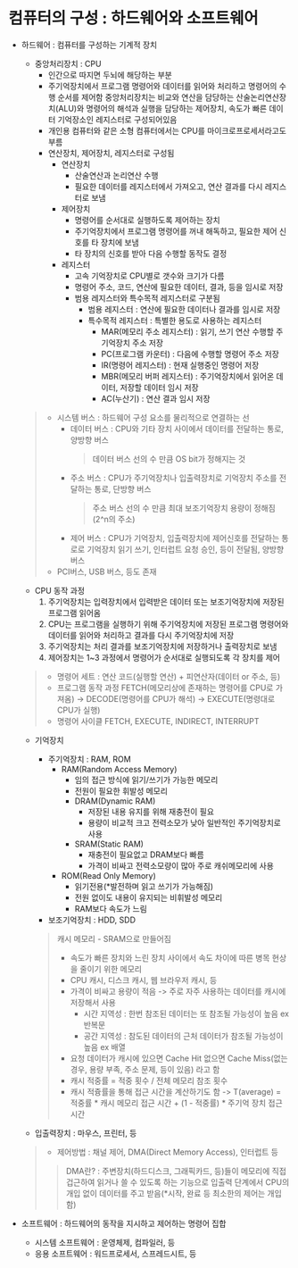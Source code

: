 # 컴퓨터의 구성 : 하드웨어와 소프트웨어
* 하드웨어 : 컴퓨터를 구성하는 기계적 장치
  * 중앙처리장치 : CPU
    * 인간으로 따지면 두뇌에 해당하는 부분 
    * 주기억장치에서 프로그램 명령어와 데이터를 읽어와 처리하고 명령어의 수행 순서를 제어함 중앙처리장치는 비교와 연산을 담당하는 산술논리연산장치(ALU)와 명령어의 해석과 실행을 담당하는 제어장치, 속도가 빠른 데이터 기억장소인 레지스터로 구성되어있음 
    * 개인용 컴퓨터와 같은 소형 컴퓨터에서는 CPU를 마이크로프로세서라고도 부름
    * 연산장치, 제어장치, 레지스터로 구성됨
      * 연산장치
        * 산술연산과 논리연산 수행
        * 필요한 데이터를 레지스터에서 가져오고, 연산 결과를 다시 레지스터로 보냄
      * 제어장치
        * 명령어를 순서대로 실행하도록 제어하는 장치
        * 주기억장치에서 프로그램 명령어를 꺼내 해독하고, 필요한 제어 신호를 타 장치에 보냄
        * 타 장치의 신호를 받아 다음 수행할 동작도 결정
      * 레지스터
        * 고속 기억장치로 CPU별로 갯수와 크기가 다름
        * 명령어 주소, 코드, 연산에 필요한 데이터, 결과, 등을 임시로 저장
        * 범용 레지스터와 특수목적 레지스터로 구분됨
          * 범용 레지스터 : 연산에 필요한 데이터나 결과를 임시로 저장
          * 특수목적 레지스터 : 특별한 용도로 사용하는 레지스터
            * MAR(메모리 주소 레지스터) : 읽기, 쓰기 연산 수행할 주기억장치 주소 저장
            * PC(프로그램 카운터) : 다음에 수행할 명령어 주소 저장
            * IR(명령어 레지스터) : 현재 실행중인 명령어 저장
            * MBR(메모리 버퍼 레지스터) : 주기억장치에서 읽어온 데이터, 저장할 데이터 임시 저장
            * AC(누산기) : 연산 결과 임시 저장
  > * 시스템 버스 : 하드웨어 구성 요소를 물리적으로 연결하는 선
  >   * 데이터 버스 : CPU와 기타 장치 사이에서 데이터를 전달하는 통로, 양방향 버스
  >     > 데이터 버스 선의 수 만큼 OS bit가 정해지는 것
  >   * 주소 버스 : CPU가 주기억장치나 입출력장치로 기억장치 주소를 전달하는 통로, 단방향 버스
  >     > 주소 버스 선의 수 만큼 최대 보조기억장치 용량이 정해짐(2^n의 주소)
  >   * 제어 버스 : CPU가 기억장치, 입출력장치에 제어신호를 전달하는 통로로 기억장치 읽기 쓰기, 인터럽트 요청 승인, 등이 전달됨, 양방향 버스
  > * PCI버스, USB 버스, 등도 존재
    * CPU 동작 과정
      1. 주기억장치는 입력장치에서 입력받은 데이터 또는 보조기억장치에 저장된 프로그램 읽어옴
      2. CPU는 프로그램을 실행하기 위해 주기억장치에 저장된 프로그램 명령어와 데이터를 읽어와 처리하고 결과를 다시 주기억장치에 저장
      3. 주기억장치는 처리 결과를 보조기억장치에 저장하거나 출력장치로 보냄
      4. 제어장치는 1~3 과정에서 명령어가 순서대로 실행되도록 각 장치를 제어
    > * 명령어 세트 : 연산 코드(실행할 연산) + 피연산자(데이터 or 주소, 등)
    > * 프로그램 동작 과정 FETCH(메모리상에 존재하는 명령어를 CPU로 가져옴) -> DECODE(명령어를 CPU가 해석) -> EXECUTE(명령대로 CPU가 실행)
    > * 명령어 사이클 FETCH, EXECUTE, INDIRECT, INTERRUPT
        
  * 기억장치
    * 주기억장치 : RAM, ROM
      * RAM(Random Access Memory)
        * 임의 접근 방식에 읽기/쓰기가 가능한 메모리
        * 전원이 필요한 휘발성 메모리
        * DRAM(Dynamic RAM)
          * 저장된 내용 유지를 위해 재충전이 필요
          * 용량이 비교적 크고 전력소모가 낮아 일반적인 주기억장치로 사용
        * SRAM(Static RAM)
          * 재충전이 필요없고 DRAM보다 빠름
          * 가격이 비싸고 전력소모량이 많아 주로 캐쉬메모리에 사용
      * ROM(Read Only Memory)
        * 읽기전용(*발전하며 읽고 쓰기가 가능해짐)
        * 전원 없이도 내용이 유지되는 비휘발성 메모리
        * RAM보다 속도가 느림
    * 보조기억장치 : HDD, SDD
    > 캐시 메모리 - SRAM으로 만들어짐
    > * 속도가 빠른 장치와 느린 장치 사이에서 속도 차이에 따른 병목 현상을 줄이기 위한 메모리
    > * CPU 캐시, 디스크 캐시, 웹 브라우저 캐시, 등
    > * 가격이 비싸고 용량이 적음 -> 주로 자주 사용하는 데이터를 캐시에 저장해서 사용
    >   * 시간 지역성 : 한번 참조된 데이터는 또 참조될 가능성이 높음 ex 반복문
    >   * 공간 지역성 : 참도된 데이터의 근처 데이터가 참조될 가능성이 높음 ex 배열
    > * 요청 데이터가 캐시에 있으면 Cache Hit 없으면 Cache Miss(없는 경우, 용량 부족, 주소 문제, 등이 있음) 라고 함
    > * 캐시 적중률 = 적중 횟수 / 전체 메모리 참조 횟수
    >  * 캐시 적즁률을 통해 접근 시간을 계산하기도 함 -> T(average) = 적중률 * 캐시 메모리 접근 시간 + (1 - 적중률) * 주기억 장치 접근 시간
    
    
  * 입출력장치 : 마우스, 프린터, 등
  > * 제어방법 : 채널 제어, DMA(Direct Memory Access), 인터럽트 등
  >> DMA란? : 주변장치(하드디스크, 그래픽카드, 등)들이 메모리에 직접 겁근하여 읽거나 쓸 수 있도록 하는 기능으로 입출력 단계에서 CPU의 개입 없이 데이터를 주고 받음(*시작, 완료 등 최소한의 제어는 개입함)

  

  
* 소프트웨어 : 하드웨어의 동작을 지시하고 제어하는 명령어 집합
  * 시스템 소프트웨어 : 운영체제, 컴파일러, 등
  * 응용 소프트웨어 : 워드프로세서, 스프레드시트, 등

